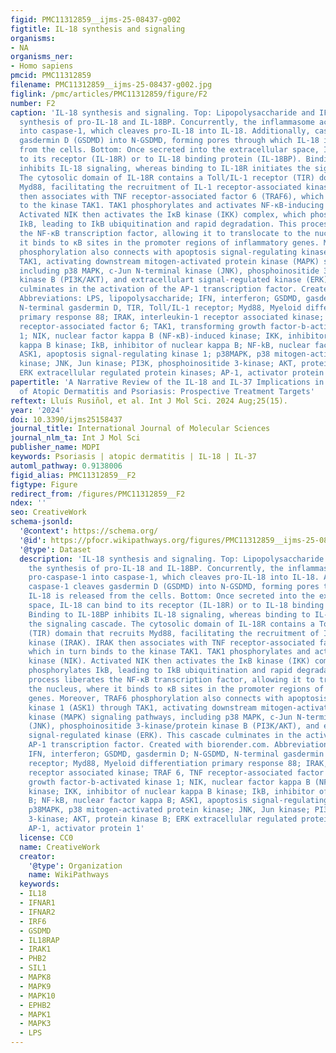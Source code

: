 ```yaml
---
figid: PMC11312859__ijms-25-08437-g002
figtitle: IL-18 synthesis and signaling
organisms:
- NA
organisms_ner:
- Homo sapiens
pmcid: PMC11312859
filename: PMC11312859__ijms-25-08437-g002.jpg
figlink: /pmc/articles/PMC11312859/figure/F2
number: F2
caption: 'IL-18 synthesis and signaling. Top: Lipopolysaccharide and IFN induce the
  synthesis of pro-IL-18 and IL-18BP. Concurrently, the inflammasome activates pro-caspase-1
  into caspase-1, which cleaves pro-IL-18 into IL-18. Additionally, caspase-1 cleaves
  gasdermin D (GSDMD) into N-GSDMD, forming pores through which IL-18 is released
  from the cells. Bottom: Once secreted into the extracellular space, IL-18 can bind
  to its receptor (IL-18R) or to IL-18 binding protein (IL-18BP). Binding to IL-18BP
  inhibits IL-18 signaling, whereas binding to IL-18R initiates the signaling cascade.
  The cytosolic domain of IL-18R contains a Toll/IL-1 receptor (TIR) domain that recruits
  Myd88, facilitating the recruitment of IL-1 receptor-associated kinase (IRAK). IRAK
  then associates with TNF receptor-associated factor 6 (TRAF6), which in turn binds
  to the kinase TAK1. TAK1 phosphorylates and activates NF-κB-inducing kinase (NIK).
  Activated NIK then activates the IκB kinase (IKK) complex, which phosphorylates
  IkB, leading to IkB ubiquitination and rapid degradation. This process liberates
  the NF-κB transcription factor, allowing it to translocate to the nucleus, where
  it binds to κB sites in the promoter regions of inflammatory genes. Moreover, TRAF6
  phosphorylation also connects with apoptosis signal-regulating kinase 1 (ASK1) through
  TAK1, activating downstream mitogen-activated protein kinase (MAPK) signaling pathways,
  including p38 MAPK, c-Jun N-terminal kinase (JNK), phosphoinositide 3-kinase/protein
  kinase B (PI3K/AKT), and extracellulart signal-regulated kinase (ERK). This cascade
  culminates in the activation of the AP-1 transcription factor. Created with biorender.com.
  Abbreviations: LPS, lipopolysaccharide; IFN, interferon; GSDMD, gasdermin D; N-GSDMD,
  N-terminal gasdermin D, TIR, Toll/IL-1 receptor; Myd88, Myeloid differentiation
  primary response 88; IRAK, interleukin-1 receptor associated kinase; TRAF 6, TNF
  receptor-associated factor 6; TAK1, transforming growth factor-b-activated kinase
  1; NIK, nuclear factor kappa B (NF-κB)-induced kinase; IKK, inhibitor of nuclear
  kappa B kinase; IkB, inhibitor of nuclear kappa B; NF-kB, nuclear factor kappa B;
  ASK1, apoptosis signal-regulating kinase 1; p38MAPK, p38 mitogen-activated protein
  kinase; JNK, Jun kinase; PI3K, phosphoinositide 3-kinase; AKT, protein kinase B;
  ERK extracellular regulated protein kinases; AP-1, activator protein 1'
papertitle: 'A Narrative Review of the IL-18 and IL-37 Implications in the Pathogenesis
  of Atopic Dermatitis and Psoriasis: Prospective Treatment Targets'
reftext: Lluís Rusiñol, et al. Int J Mol Sci. 2024 Aug;25(15).
year: '2024'
doi: 10.3390/ijms25158437
journal_title: International Journal of Molecular Sciences
journal_nlm_ta: Int J Mol Sci
publisher_name: MDPI
keywords: Psoriasis | atopic dermatitis | IL-18 | IL-37
automl_pathway: 0.9138006
figid_alias: PMC11312859__F2
figtype: Figure
redirect_from: /figures/PMC11312859__F2
ndex: ''
seo: CreativeWork
schema-jsonld:
  '@context': https://schema.org/
  '@id': https://pfocr.wikipathways.org/figures/PMC11312859__ijms-25-08437-g002.html
  '@type': Dataset
  description: 'IL-18 synthesis and signaling. Top: Lipopolysaccharide and IFN induce
    the synthesis of pro-IL-18 and IL-18BP. Concurrently, the inflammasome activates
    pro-caspase-1 into caspase-1, which cleaves pro-IL-18 into IL-18. Additionally,
    caspase-1 cleaves gasdermin D (GSDMD) into N-GSDMD, forming pores through which
    IL-18 is released from the cells. Bottom: Once secreted into the extracellular
    space, IL-18 can bind to its receptor (IL-18R) or to IL-18 binding protein (IL-18BP).
    Binding to IL-18BP inhibits IL-18 signaling, whereas binding to IL-18R initiates
    the signaling cascade. The cytosolic domain of IL-18R contains a Toll/IL-1 receptor
    (TIR) domain that recruits Myd88, facilitating the recruitment of IL-1 receptor-associated
    kinase (IRAK). IRAK then associates with TNF receptor-associated factor 6 (TRAF6),
    which in turn binds to the kinase TAK1. TAK1 phosphorylates and activates NF-κB-inducing
    kinase (NIK). Activated NIK then activates the IκB kinase (IKK) complex, which
    phosphorylates IkB, leading to IkB ubiquitination and rapid degradation. This
    process liberates the NF-κB transcription factor, allowing it to translocate to
    the nucleus, where it binds to κB sites in the promoter regions of inflammatory
    genes. Moreover, TRAF6 phosphorylation also connects with apoptosis signal-regulating
    kinase 1 (ASK1) through TAK1, activating downstream mitogen-activated protein
    kinase (MAPK) signaling pathways, including p38 MAPK, c-Jun N-terminal kinase
    (JNK), phosphoinositide 3-kinase/protein kinase B (PI3K/AKT), and extracellulart
    signal-regulated kinase (ERK). This cascade culminates in the activation of the
    AP-1 transcription factor. Created with biorender.com. Abbreviations: LPS, lipopolysaccharide;
    IFN, interferon; GSDMD, gasdermin D; N-GSDMD, N-terminal gasdermin D, TIR, Toll/IL-1
    receptor; Myd88, Myeloid differentiation primary response 88; IRAK, interleukin-1
    receptor associated kinase; TRAF 6, TNF receptor-associated factor 6; TAK1, transforming
    growth factor-b-activated kinase 1; NIK, nuclear factor kappa B (NF-κB)-induced
    kinase; IKK, inhibitor of nuclear kappa B kinase; IkB, inhibitor of nuclear kappa
    B; NF-kB, nuclear factor kappa B; ASK1, apoptosis signal-regulating kinase 1;
    p38MAPK, p38 mitogen-activated protein kinase; JNK, Jun kinase; PI3K, phosphoinositide
    3-kinase; AKT, protein kinase B; ERK extracellular regulated protein kinases;
    AP-1, activator protein 1'
  license: CC0
  name: CreativeWork
  creator:
    '@type': Organization
    name: WikiPathways
  keywords:
  - IL18
  - IFNAR1
  - IFNAR2
  - IRF6
  - GSDMD
  - IL18RAP
  - IRAK1
  - PHB2
  - SIL1
  - MAPK8
  - MAPK9
  - MAPK10
  - EPHB2
  - MAPK1
  - MAPK3
  - LPS
---
```

